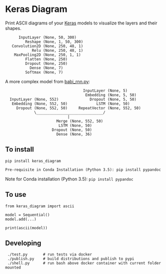 Keras Diagram
=============

Print ASCII diagrams of your [Keras](https://github.com/fchollet/keras) models to visualize the layers and their shapes.


          InputLayer (None, 50, 300)
             Reshape (None, 1, 50, 300)
       Convolution2D (None, 250, 48, 1)
                Relu (None, 250, 48, 1)
        MaxPooling2D (None, 250, 1, 1)
             Flatten (None, 250)
             Dropout (None, 250)
               Dense (None, 7)
             Softmax (None, 7)

A more complex model from [babi_rnn.py](https://github.com/fchollet/keras/blob/e2fb8b2786817b4014c077c13e99efb551fe35c1/examples/babi_rnn.py):

                                       InputLayer (None, 5)
                                        Embedding (None, 5, 50)
      InputLayer (None, 552)              Dropout (None, 5, 50)
       Embedding (None, 552, 50)             LSTM (None, 50)
         Dropout (None, 552, 50)     RepeatVector (None, 552, 50)
                 \______________________________/
                                |
                           Merge (None, 552, 50)
                            LSTM (None, 50)
                         Dropout (None, 50)
                           Dense (None, 36)


To install
----------

    pip install keras_diagram
    
    Pre-requisite in Conda Installation (Python 3.5): pip install pypandoc

Note for Conda installation (Python 3.5): `pip install pypandoc`


To use
------

    from keras_diagram import ascii

    model = Sequential()
    model.add(...)

    print(ascii(model))


Developing
------

     ./test.py       # run tests via docker
     ./publish.py    # build distributions and publish to pypi
     ./shell.py      # run bash above docker container with current folder mounted
